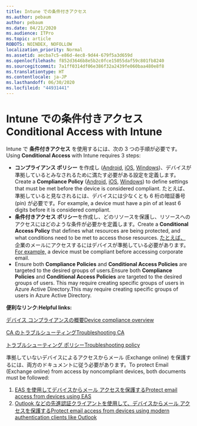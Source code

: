 ```yaml
---
title: Intune での条件付きアクセス
ms.author: pebaum
author: pebaum
ms.date: 04/21/2020
ms.audience: ITPro
ms.topic: article
ROBOTS: NOINDEX, NOFOLLOW
localization_priority: Normal
ms.assetid: aecba7c5-e86d-4ec8-9d44-679f5a3d659d
ms.openlocfilehash: f852d3646b8e5b2c0fce15055daf59c801fb8240
ms.sourcegitcommit: 7a1ff0314df06e386f32a2439fe060baa480e8f8
ms.translationtype: HT
ms.contentlocale: ja-JP
ms.lasthandoff: 06/30/2020
ms.locfileid: "44931441"
---
```

# <a name="conditional-access-with-intune"></a><span data-ttu-id="52705-102">Intune での条件付きアクセス</span><span class="sxs-lookup"><span data-stu-id="52705-102">Conditional Access with Intune</span></span>

<span data-ttu-id="52705-103">Intune で **条件付きアクセス** を使用するには、次の 3 つの手順が必要です。</span><span class="sxs-lookup"><span data-stu-id="52705-103">Using  **Conditional Access**  with Intune requires 3 steps:</span></span>

- <span data-ttu-id="52705-104">**コンプライアンス ポリシー** を作成し ([Android](https://docs.microsoft.com/intune/compliance-policy-create-android), [iOS](https://docs.microsoft.com/intune/compliance-policy-create-ios), [Windows](https://docs.microsoft.com//intune/compliance-policy-create-windows))、デバイスが準拠しているとみなされるために満たす必要がある設定を定義します。</span><span class="sxs-lookup"><span data-stu-id="52705-104">Create a  **Compliance Policy**  ([Android](https://docs.microsoft.com/intune/compliance-policy-create-android),  [iOS](https://docs.microsoft.com/intune/compliance-policy-create-ios),  [Windows](https://docs.microsoft.com//intune/compliance-policy-create-windows)) to define settings that must be met before the device is considered compliant.</span></span> <span data-ttu-id="52705-105">たとえば、準拠していると見なされるには、デバイスには少なくとも 6 桁の暗証番号 (pin) が必要です。</span><span class="sxs-lookup"><span data-stu-id="52705-105">For example, a device must have a pin of at least 6 digits before it is considered compliant.</span></span>
- <span data-ttu-id="52705-106">**条件付きアクセス ポリシー**を作成し、どのリソースを保護し、リソースへのアクセスにはどのような条件が必要かを定義します。</span><span class="sxs-lookup"><span data-stu-id="52705-106">Create a **Conditional Access Policy**  that defines what resources are being protected, and what conditions need to be met to access those resources.</span></span>  <span data-ttu-id="52705-107">[たとえば、](https://docs.microsoft.com/intune/tutorial-protect-email-on-unmanaged-devices#create-conditional-access-policies) 企業のメールにアクセスするにはデバイスが準拠している必要があります。</span><span class="sxs-lookup"><span data-stu-id="52705-107">[For example,](https://docs.microsoft.com/intune/tutorial-protect-email-on-unmanaged-devices#create-conditional-access-policies)  a device must be compliant before accessing corporate email.</span></span>
- <span data-ttu-id="52705-108">Ensure both **Compliance Policies**  and  **Conditional Access Policies**  are targeted to the desired groups of users.</span><span class="sxs-lookup"><span data-stu-id="52705-108">Ensure both **Compliance Policies**  and  **Conditional Access Policies**  are targeted to the desired groups of users.</span></span> <span data-ttu-id="52705-109">This may require creating specific groups of users in Azure Active Directory.</span><span class="sxs-lookup"><span data-stu-id="52705-109">This may require creating specific groups of users in Azure Active Directory.</span></span>

<span data-ttu-id="52705-110">**便利なリンク:**</span><span class="sxs-lookup"><span data-stu-id="52705-110">**Helpful links:**</span></span>

[<span data-ttu-id="52705-111">デバイス コンプライアンスの概要</span><span class="sxs-lookup"><span data-stu-id="52705-111">Device compliance overview</span></span>](https://docs.microsoft.com/intune/device-compliance-get-started)

[<span data-ttu-id="52705-112">CA のトラブルシューティング</span><span class="sxs-lookup"><span data-stu-id="52705-112">Troubleshooting CA</span></span>](https://docs.microsoft.com/intune/troubleshoot-conditional-access)

[<span data-ttu-id="52705-113">トラブルシューティング ポリシー</span><span class="sxs-lookup"><span data-stu-id="52705-113">Troubleshooting policy</span></span>](https://docs.microsoft.com/intune/troubleshoot-policies-in-microsoft-intune)

<span data-ttu-id="52705-114">準拠していないデバイスによるアクセスからメール (Exchange online) を保護するには、両方のドキュメントに従う必要があります。</span><span class="sxs-lookup"><span data-stu-id="52705-114">To protect Email (Exchange online) from access by noncompliant devices, both documents must be followed:</span></span>

1. [<span data-ttu-id="52705-115">EAS を使用してデバイスからメール アクセスを保護する</span><span class="sxs-lookup"><span data-stu-id="52705-115">Protect email access from devices using EAS</span></span>](https://docs.microsoft.com/intune/tutorial-protect-email-on-unmanaged-devices)
2. [<span data-ttu-id="52705-116">Outlook などの先進認証クライアントを使用して、デバイスからメール アクセスを保護する</span><span class="sxs-lookup"><span data-stu-id="52705-116">Protect email access from devices using modern authentication clients like Outlook</span></span>](https://docs.microsoft.com/intune/tutorial-protect-email-on-enrolled-devices)